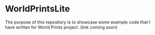 # WorldPrintsLite

The purpose of this repository is to showcase some example code that I have written for World Prints project. (link coming soon) 
